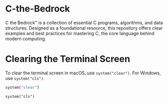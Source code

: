 # C-the-Bedrock
C the Bedrock" is a collection of essential C programs, algorithms, and data structures. Designed as a foundational resource, this repository offers clear examples and best practices for mastering C, the core language behind modern computing.


# Clearing the Terminal Screen
To clear the terminal screen in macOS, use `system("clear")`. For Windows, use `system("cls")`.

```bash
system("clear")
```
```terminal
system("cls")
